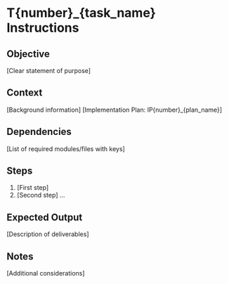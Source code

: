 # T{number}_{task_name} Instructions

## Objective
[Clear statement of purpose]

## Context
[Background information]
[Implementation Plan: IP{number}_{plan_name}]

## Dependencies
[List of required modules/files with keys]

## Steps
1. [First step]
2. [Second step]
...

## Expected Output
[Description of deliverables]

## Notes
[Additional considerations]
